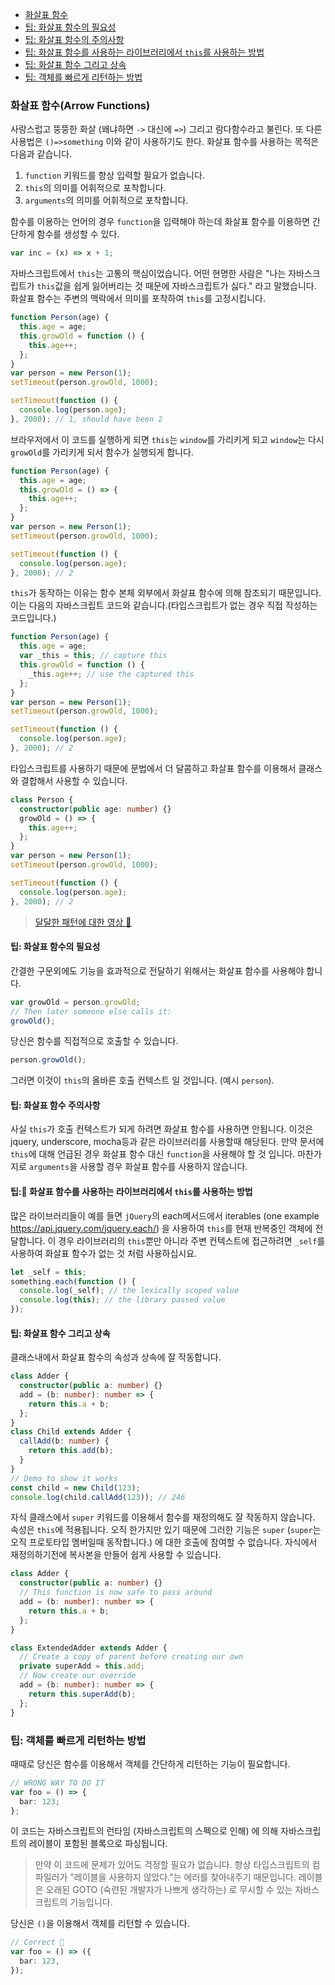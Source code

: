 - [화살표 함수](#arrow-functions)
- [팁: 화살표 함수의 필요성](#tip-arrow-function-need)
- [팁: 화살표 함수의 주의사항](#tip-arrow-function-danger)
- [팁: 화살표 함수를 사용하는 라이브러리에서 `this`를 사용하는 방법](#tip-arrow-functions-with-libraries-that-use-this)
- [팁: 화살표 함수 그리고 상속](#tip-arrow-functions-and-inheritance)
- [팁: 객체를 빠르게 리턴하는 방법](#tip-quick-object-return)

### 화살표 함수(Arrow Functions)

사랑스럽고 뚱뚱한 화살 (왜냐하면 `->` 대신에 `=>`) 그리고 람다함수라고 불린다. 또 다른 사용법은 `()=>something` 이와 같이 사용하기도 한다. 화살표 함수를 사용하는 목적은 다음과 같습니다.

1. `function` 키워드를 항상 입력할 필요가 없습니다.
2. `this`의 의미를 어휘적으로 포착합니다.
3. `arguments`의 의미를 어휘적으로 포착합니다.

함수를 이용하는 언어의 경우 `function`을 입력해야 하는데 화살표 함수를 이용하면 간단하게 함수를 생성할 수 있다.

```ts
var inc = (x) => x + 1;
```

자바스크립트에서 `this`는 고통의 핵심이었습니다. 어떤 현명한 사람은 "나는 자바스크립트가 `this`값을 쉽게 잃어버리는 것 때문에 자바스크립트가 싫다." 라고 말했습니다. 화살표 함수는 주변의 맥락에서 의미를 포착하여 `this`를 고정시킵니다.

```ts
function Person(age) {
  this.age = age;
  this.growOld = function () {
    this.age++;
  };
}
var person = new Person(1);
setTimeout(person.growOld, 1000);

setTimeout(function () {
  console.log(person.age);
}, 2000); // 1, should have been 2
```

브라우저에서 이 코드를 실행하게 되면 `this`는 `window`를 가리키게 되고 `window`는 다시 `growOld`를 가리키게 되서 함수가 실행되게 합니다.

```ts
function Person(age) {
  this.age = age;
  this.growOld = () => {
    this.age++;
  };
}
var person = new Person(1);
setTimeout(person.growOld, 1000);

setTimeout(function () {
  console.log(person.age);
}, 2000); // 2
```

`this`가 동작하는 이유는 함수 본체 외부에서 화살표 함수에 의해 참조되기 때문입니다. 이는 다음의 자바스크립트 코드와 같습니다.(타입스크립트가 없는 경우 직접 작성하는 코드입니다.)

```ts
function Person(age) {
  this.age = age;
  var _this = this; // capture this
  this.growOld = function () {
    _this.age++; // use the captured this
  };
}
var person = new Person(1);
setTimeout(person.growOld, 1000);

setTimeout(function () {
  console.log(person.age);
}, 2000); // 2
```

타입스크립트를 사용하기 때문에 문법에서 더 달콤하고 화살표 함수를 이용해서 클래스와 결합해서 사용할 수 있습니다.

```ts
class Person {
  constructor(public age: number) {}
  growOld = () => {
    this.age++;
  };
}
var person = new Person(1);
setTimeout(person.growOld, 1000);

setTimeout(function () {
  console.log(person.age);
}, 2000); // 2
```

> [달달한 패턴에 대한 영상 🌹](https://egghead.io/lessons/typescript-make-usages-of-this-safe-in-class-methods)

#### 팁: 화살표 함수의 필요성

간결한 구문외에도 기능을 효과적으로 전달하기 위해서는 화살표 함수를 사용해야 합니다.

```ts
var growOld = person.growOld;
// Then later someone else calls it:
growOld();
```

당신은 함수를 직접적으로 호출할 수 있습니다.

```ts
person.growOld();
```

그러면 이것이 `this`의 올바른 호출 컨텍스트 일 것입니다. (예시 `person`).

#### 팁: 화살표 함수 주의사항

사실 `this`가 호출 컨텍스트가 되게 하려면 화살표 함수를 사용하면 안됩니다. 이것은 jquery, underscore, mocha등과 같은 라이브러리를 사용할때 해당된다. 만약 문서에 `this`에 대해 언급된 경우 화살표 함수 대신 `function`을 사용해야 할 것 입니다. 마찬가지로 `arguments`을 사용할 경우 화살표 함수를 사용하지 않습니다.

#### 팁: 화살표 함수를 사용하는 라이브러리에서 `this`를 사용하는 방법

많은 라이브러리들이 예를 들면 `jQuery`의 each메서드에서 iterables (one example https://api.jquery.com/jquery.each/) 을 사용하여 `this`를 현재 반복중인 객체에 전달합니다. 이 경우 라이브러리의 `this`뿐만 아니라 주변 컨텍스트에 접근하려면 `_self`를 사용하여 화살표 함수가 없는 것 처럼 사용하십시요.

```ts
let _self = this;
something.each(function () {
  console.log(_self); // the lexically scoped value
  console.log(this); // the library passed value
});
```

#### 팁: 화살표 함수 그리고 상속

클래스내에서 화살표 함수의 속성과 상속에 잘 작동합니다.

```ts
class Adder {
  constructor(public a: number) {}
  add = (b: number): number => {
    return this.a + b;
  };
}
class Child extends Adder {
  callAdd(b: number) {
    return this.add(b);
  }
}
// Demo to show it works
const child = new Child(123);
console.log(child.callAdd(123)); // 246
```

자식 클래스에서 `super` 키워드를 이용해서 함수를 재정의해도 잘 작동하지 않습니다. 속성은 `this`에 적용됩니다. 오직 한가지만 있기 때문에 그러한 기능은 `super` (`super`는 오직 프로토타입 멤버일때 동작합니다.) 에 대한 호출에 참여할 수 없습니다. 자식에서 재정의하기전에 복사본을 만들어 쉽게 사용할 수 있습니다.

```ts
class Adder {
  constructor(public a: number) {}
  // This function is now safe to pass around
  add = (b: number): number => {
    return this.a + b;
  };
}

class ExtendedAdder extends Adder {
  // Create a copy of parent before creating our own
  private superAdd = this.add;
  // Now create our override
  add = (b: number): number => {
    return this.superAdd(b);
  };
}
```

### 팁: 객체를 빠르게 리턴하는 방법

때때로 당신은 함수를 이용해서 객체를 간단하게 리턴하는 기능이 필요합니다.

```ts
// WRONG WAY TO DO IT
var foo = () => {
  bar: 123;
};
```

이 코드는 자바스크립트의 런타임 (자바스크립트의 스펙으로 인해) 에 의해 자바스크립트의 레이블이 포함된 블록으로 파싱됩니다.

> 만약 이 코드에 문제가 있어도 걱정할 필요가 없습니다. 항상 타입스크립트의 컴파일러가 "레이블을 사용하지 않았다."는 에러를 찾아내주기 때문입니다. 레이블은 오래된 GOTO (숙련된 개발자가 나쁘게 생각하는) 로 무시할 수 있는 자바스크립트의 기능입니다.

당신은 `()`을 이용해서 객체를 리턴할 수 있습니다.

```ts
// Correct 🌹
var foo = () => ({
  bar: 123,
});
```
